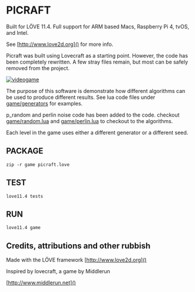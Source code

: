 # PICRAFT


Built for LÖVE 11.4. Full support for ARM based Macs, Raspberry Pi 4, tvOS, and Intel.

See [http://www.love2d.org]() for more info.

Picraft was built using Lovecraft as a starting point. However, the code has been completely rewritten. A few stray files remain, but most can be safely removed from the project.

[![videogame](https://github.com/user-attachments/assets/349f2b9a-b5c6-4df0-b3d4-8fc23f31d562)](https://drive.google.com/file/d/1uGrI6En_ArRCeaDEWmfWAS1FN2eGXPfZ/view?usp=share_link)

The purpose of this software is demonstrate how different algorithms can be used to produce different results. See lua code files under [game/generators](game/generators) for examples.

p_random and perlin noise code has been added to the code. checkout [game/random.lua](game/random.lua) and [game/perlin.lua](game/perlin.lua) to checkout to the algorithms.

Each level in the game uses either a different generator or a different seed.

## PACKAGE

`zip -r game picraft.love`


## TEST

`love11.4 tests`

## RUN

`love11.4 game`


## Credits, attributions and other rubbish

Made with the LÖVE framework
[http://www.love2d.org]()

Inspired by lovecraft, a game by Middlerun

[http://www.middlerun.net]()
